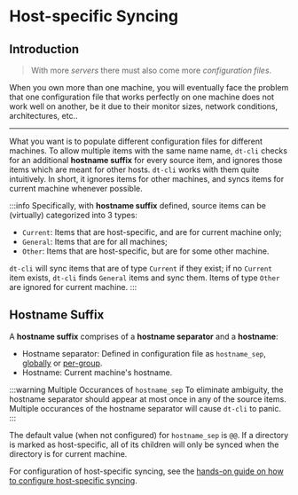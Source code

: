 # Host-specific Syncing

## Introduction

> With more _servers_ there must also come more _configuration files_.

When you own more than one machine, you will eventually face the problem that
one configuration file that works perfectly on one machine does not work well
on another, be it due to their monitor sizes, network conditions,
architectures, etc..

---

What you want is to populate different configuration files for different
machines.  To allow multiple items with the same name name, `dt-cli` checks
for an additional **hostname suffix** for every source item, and ignores
those items which are meant for other hosts.  `dt-cli` works with them quite
intuitively.  In short, it ignores items for other machines, and syncs items
for current machine whenever possible.

:::info
Specifically, with **hostname suffix** defined, source items can be (virtually)
categorized into 3 types:

- `Current`: Items that are host-specific, and are for current machine only;
- `General`: Items that are for all machines;
- `Other`: Items that are host-specific, but are for some other machine.

`dt-cli` will sync items that are of type `Current` if they exist;
if no `Current` item exists, `dt-cli` finds `General` items and sync them.
Items of type `Other` are ignored for current machine.
:::

## Hostname Suffix

A **hostname suffix** comprises of a **hostname separator** and a
**hostname**:

- Hostname separator: Defined in configuration file as `hostname_sep`,
  [globally](/config/key-references#hostname-sep) or
  [per-group](/config/key-references#hostname-sep-1).
- Hostname: Current machine's hostname.

:::warning Multiple Occurances of <code>hostname_sep</code>
To eliminate ambiguity, the hostname separator should appear at most once
in any of the source items.  Multiple occurances of the hostname separator
will cause `dt-cli` to panic.
:::

The default value (when not configured) for `hostname_sep` is `@@`.  If a
directory is marked as host-specific, all of its children will only be synced
when the directory is for current machine.

For configuration of host-specific syncing, see the [hands-on guide on how to
configure host-specific syncing](/config/guide/host-specific).
